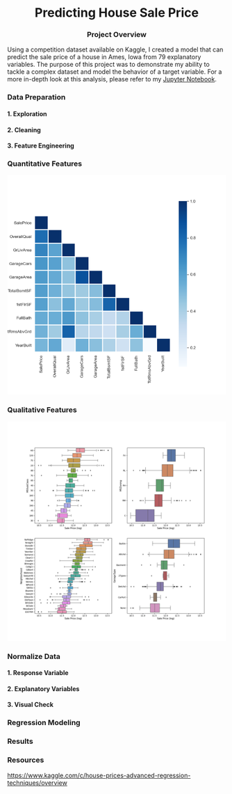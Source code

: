 # <div align="center">Predicting House Sale Price</div>

### <div align="center">Project Overview</div>
Using a competition dataset available on Kaggle, I created a model that can predict the sale price of a house in Ames, Iowa from 79 explanatory variables. The purpose of this project was to demonstrate my ability to tackle a complex dataset and model the behavior of a target variable. For a more in-depth look at this analysis, please refer to my [Jupyter Notebook](https://github.com/nphorsley59/House_Prices/blob/master/House_Prices.ipynb).

### Data Preparation

#### 1. Exploration

#### 2. Cleaning

#### 3. Feature Engineering

### Quantitative Features

![alt_text](https://github.com/nphorsley59/House_Prices/blob/master/Figures/CorrMap_10.png "Correlation Heatmap")

### Qualitative Features

![alt_text](https://github.com/nphorsley59/House_Prices/blob/master/Figures/Qual_Feat_Boxplots.png "Qualitative Features vs Sale Price")

### Normalize Data

#### 1. Response Variable

#### 2. Explanatory Variables

#### 3. Visual Check

### Regression Modeling

### Results

### Resources
https://www.kaggle.com/c/house-prices-advanced-regression-techniques/overview
